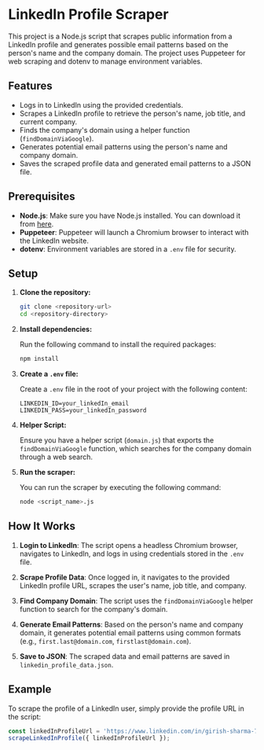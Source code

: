 # LinkedIn Profile Scraper

This project is a Node.js script that scrapes public information from a LinkedIn profile and generates possible email patterns based on the person's name and the company domain. The project uses Puppeteer for web scraping and dotenv to manage environment variables.

## Features

- Logs in to LinkedIn using the provided credentials.
- Scrapes a LinkedIn profile to retrieve the person's name, job title, and current company.
- Finds the company's domain using a helper function (`findDomainViaGoogle`).
- Generates potential email patterns using the person's name and company domain.
- Saves the scraped profile data and generated email patterns to a JSON file.

## Prerequisites

- **Node.js**: Make sure you have Node.js installed. You can download it from [here](https://nodejs.org/).
- **Puppeteer**: Puppeteer will launch a Chromium browser to interact with the LinkedIn website.
- **dotenv**: Environment variables are stored in a `.env` file for security.

## Setup

1. **Clone the repository:**

    ```bash
    git clone <repository-url>
    cd <repository-directory>
    ```

2. **Install dependencies:**

    Run the following command to install the required packages:

    ```bash
    npm install
    ```

3. **Create a `.env` file:**

    Create a `.env` file in the root of your project with the following content:

    ```
    LINKEDIN_ID=your_linkedIn_email
    LINKEDIN_PASS=your_linkedIn_password
    ```

4. **Helper Script:**

    Ensure you have a helper script (`domain.js`) that exports the `findDomainViaGoogle` function, which searches for the company domain through a web search.

5. **Run the scraper:**

    You can run the scraper by executing the following command:

    ```bash
    node <script_name>.js
    ```

## How It Works

1. **Login to LinkedIn**: The script opens a headless Chromium browser, navigates to LinkedIn, and logs in using credentials stored in the `.env` file.
   
2. **Scrape Profile Data**: Once logged in, it navigates to the provided LinkedIn profile URL, scrapes the user's name, job title, and company.

3. **Find Company Domain**: The script uses the `findDomainViaGoogle` helper function to search for the company's domain.

4. **Generate Email Patterns**: Based on the person's name and company domain, it generates potential email patterns using common formats (e.g., `first.last@domain.com`, `firstlast@domain.com`).

5. **Save to JSON**: The scraped data and email patterns are saved in `linkedin_profile_data.json`.

## Example

To scrape the profile of a LinkedIn user, simply provide the profile URL in the script:

```javascript
const linkedInProfileUrl = 'https://www.linkedin.com/in/girish-sharma-708644158/';
scrapeLinkedInProfile({ linkedInProfileUrl });
